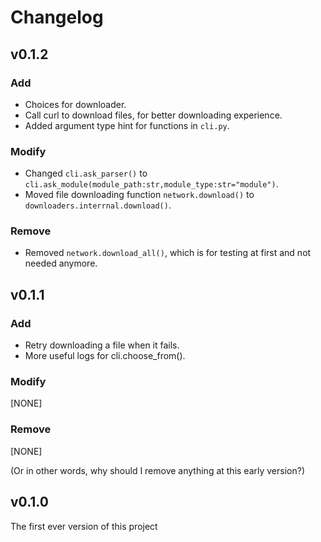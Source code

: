 # Changelog

## v0.1.2

### Add
- Choices for downloader.
- Call curl to download files, for better downloading experience.
- Added argument type hint for functions in `cli.py`.

### Modify
- Changed `cli.ask_parser()` to `cli.ask_module(module_path:str,module_type:str="module")`.
- Moved file downloading function `network.download()` to `downloaders.interrnal.download()`.

### Remove
- Removed `network.download_all()`, which is for testing at first and not needed anymore.

## v0.1.1

### Add
- Retry downloading a file when it fails.
- More useful logs for cli.choose_from().

### Modify
[NONE]

### Remove
[NONE]

(Or in other words, why should I remove anything at this early version?)

## v0.1.0
The first ever version of this project